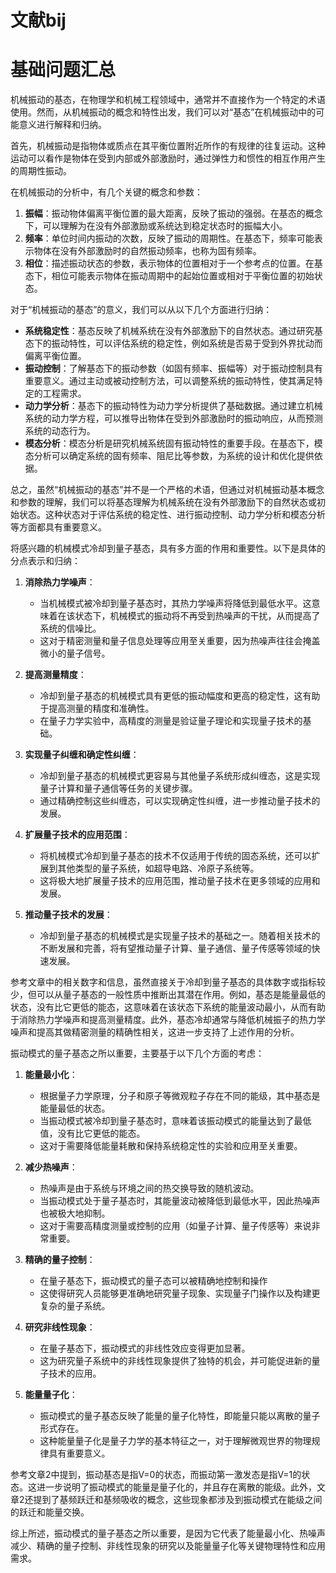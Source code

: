 # 文献bij

# 基础问题汇总
机械振动的基态，在物理学和机械工程领域中，通常并不直接作为一个特定的术语使用。然而，从机械振动的概念和特性出发，我们可以对“基态”在机械振动中的可能意义进行解释和归纳。

首先，机械振动是指物体或质点在其平衡位置附近所作的有规律的往复运动。这种运动可以看作是物体在受到内部或外部激励时，通过弹性力和惯性的相互作用产生的周期性振动。

在机械振动的分析中，有几个关键的概念和参数：

1. **振幅**：振动物体偏离平衡位置的最大距离，反映了振动的强弱。在基态的概念下，可以理解为在没有外部激励或系统达到稳定状态时的振幅大小。
2. **频率**：单位时间内振动的次数，反映了振动的周期性。在基态下，频率可能表示物体在没有外部激励时的自然振动频率，也称为固有频率。
3. **相位**：描述振动状态的参数，表示物体的位置相对于一个参考点的位置。在基态下，相位可能表示物体在振动周期中的起始位置或相对于平衡位置的初始状态。

对于“机械振动的基态”的意义，我们可以从以下几个方面进行归纳：

* **系统稳定性**：基态反映了机械系统在没有外部激励下的自然状态。通过研究基态下的振动特性，可以评估系统的稳定性，例如系统是否易于受到外界扰动而偏离平衡位置。
* **振动控制**：了解基态下的振动参数（如固有频率、振幅等）对于振动控制具有重要意义。通过主动或被动控制方法，可以调整系统的振动特性，使其满足特定的工程需求。
* **动力学分析**：基态下的振动特性为动力学分析提供了基础数据。通过建立机械系统的动力学方程，可以推导出物体在受到外部激励时的振动响应，从而预测系统的动态行为。
* **模态分析**：模态分析是研究机械系统固有振动特性的重要手段。在基态下，模态分析可以确定系统的固有频率、阻尼比等参数，为系统的设计和优化提供依据。

总之，虽然“机械振动的基态”并不是一个严格的术语，但通过对机械振动基本概念和参数的理解，我们可以将基态理解为机械系统在没有外部激励下的自然状态或初始状态。这种状态对于评估系统的稳定性、进行振动控制、动力学分析和模态分析等方面都具有重要意义。


将感兴趣的机械模式冷却到量子基态，具有多方面的作用和重要性。以下是具体的分点表示和归纳：

1. **消除热力学噪声**：
   - 当机械模式被冷却到量子基态时，其热力学噪声将降低到最低水平。这意味着在该状态下，机械模式的振动将不再受到热噪声的干扰，从而提高了系统的信噪比。
   - 这对于精密测量和量子信息处理等应用至关重要，因为热噪声往往会掩盖微小的量子信号。

2. **提高测量精度**：
   - 冷却到量子基态的机械模式具有更低的振动幅度和更高的稳定性，这有助于提高测量的精度和准确性。
   - 在量子力学实验中，高精度的测量是验证量子理论和实现量子技术的基础。

3. **实现量子纠缠和确定性纠缠**：
   - 冷却到量子基态的机械模式更容易与其他量子系统形成纠缠态，这是实现量子计算和量子通信等任务的关键步骤。
   - 通过精确控制这些纠缠态，可以实现确定性纠缠，进一步推动量子技术的发展。

4. **扩展量子技术的应用范围**：
   - 将机械模式冷却到量子基态的技术不仅适用于传统的固态系统，还可以扩展到其他类型的量子系统，如超导电路、冷原子系统等。
   - 这将极大地扩展量子技术的应用范围，推动量子技术在更多领域的应用和发展。

5. **推动量子技术的发展**：
   - 冷却到量子基态的机械模式是实现量子技术的基础之一。随着相关技术的不断发展和完善，将有望推动量子计算、量子通信、量子传感等领域的快速发展。

参考文章中的相关数字和信息，虽然直接关于冷却到量子基态的具体数字或指标较少，但可以从量子基态的一般性质中推断出其潜在作用。例如，基态是能量最低的状态，没有比它更低的能态，这意味着在该状态下系统的能量波动最小，从而有助于消除热力学噪声和提高测量精度。此外，基态冷却通常与降低机械振子的热力学噪声和提高其做精密测量的精确性相关，这进一步支持了上述作用的分析。

振动模式的量子基态之所以重要，主要基于以下几个方面的考虑：

1. **能量最小化**：
   - 根据量子力学原理，分子和原子等微观粒子存在不同的能级，其中基态是能量最低的状态。
   - 当振动模式被冷却到量子基态时，意味着该振动模式的能量达到了最低值，没有比它更低的能态。
   - 这对于需要降低能量耗散和保持系统稳定性的实验和应用至关重要。

2. **减少热噪声**：
   - 热噪声是由于系统与环境之间的热交换导致的随机波动。
   - 当振动模式处于量子基态时，其能量波动被降低到最低水平，因此热噪声也被极大地抑制。
   - 这对于需要高精度测量或控制的应用（如量子计算、量子传感等）来说非常重要。

3. **精确的量子控制**：
   - 在量子基态下，振动模式的量子态可以被精确地控制和操作
   - 这使得研究人员能够更准确地研究量子现象、实现量子门操作以及构建更复杂的量子系统。

4. **研究非线性现象**：
   - 在量子基态下，振动模式的非线性效应变得更加显著。
   - 这为研究量子系统中的非线性现象提供了独特的机会，并可能促进新的量子技术的应用。

5. **能量量子化**：
   - 振动模式的量子基态反映了能量的量子化特性，即能量只能以离散的量子形式存在。
   - 这种能量量子化是量子力学的基本特征之一，对于理解微观世界的物理规律具有重要意义。

参考文章2中提到，振动基态是指V=0的状态，而振动第一激发态是指V=1的状态。这进一步说明了振动模式的能量是量子化的，并且存在离散的能级。此外，文章2还提到了基频跃迁和基频吸收的概念，这些现象都涉及到振动模式在能级之间的跃迁和能量交换。

综上所述，振动模式的量子基态之所以重要，是因为它代表了能量最小化、热噪声减少、精确的量子控制、非线性现象的研究以及能量量子化等关键物理特性和应用需求。






<!--stackedit_data:
eyJoaXN0b3J5IjpbMTg0OTkzMjg2NV19
-->